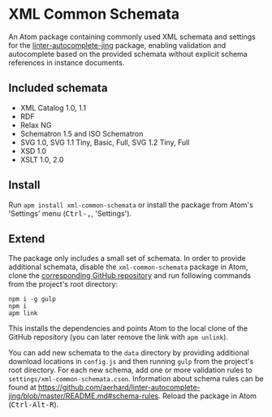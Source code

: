 
# XML Common Schemata

An Atom package containing commonly used XML schemata and settings
for the [linter-autocomplete-jing](https://atom.io/packages/linter-autocomplete-jing) package, enabling validation and autocomplete based on the provided schemata without explicit schema
references in instance documents.

## Included schemata

- XML Catalog 1.0, 1.1
- RDF
- Relax NG
- Schematron 1.5 and ISO Schematron
- SVG 1.0, SVG 1.1 Tiny, Basic, Full, SVG 1.2 Tiny, Full
- XSD 1.0
- XSLT 1.0, 2.0

## Install

Run `apm install xml-common-schemata` or install the package from Atom's 'Settings' menu (<kbd>Ctrl-,</kbd>, 'Settings').

## Extend

The package only includes a small set of schemata. In order to provide additional schemata,
disable the `xml-common-schemata` package in Atom, clone the [corresponding GitHub repository](https://github.com/aerhard/xml-common-schemata) and run following commands from the
project's root directory:

```
npm i -g gulp
npm i
apm link
```
This installs the dependencies and points Atom to the local clone of the GitHub repository (you can later remove the link with `apm unlink`).

You can add new schemata to the `data` directory by providing additional download locations in `config.js` and then running `gulp` from the project's root directory. For each new schema, add one or more validation rules to `settings/xml-common-schemata.cson`. Information about schema rules can be found at  https://github.com/aerhard/linter-autocomplete-jing/blob/master/README.md#schema-rules. Reload the package in Atom (<kbd>Ctrl-Alt-R</kbd>).

